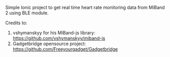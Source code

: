 Simple Ionic project to get real time heart rate monitoring data from MiBand 2 using BLE module.

Credits to:
1. vshymanskyy for his MiBand-js library: https://github.com/vshymanskyy/miband-js
2. Gadgetbridge opensource project: https://github.com/Freeyourgadget/Gadgetbridge
